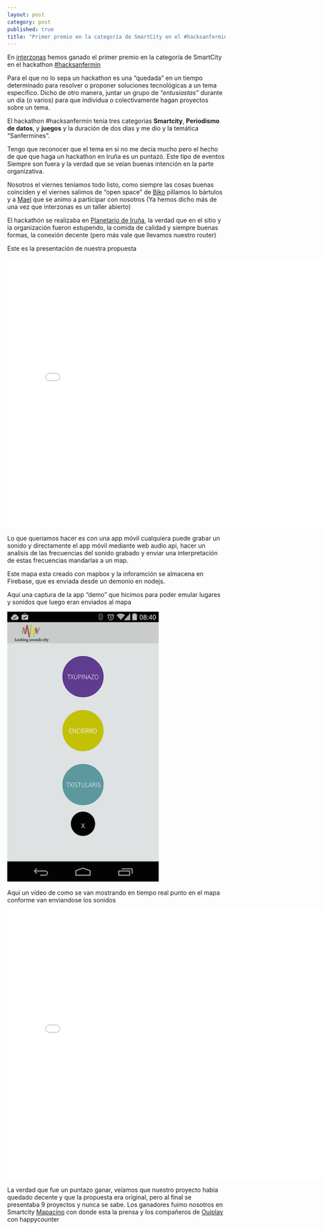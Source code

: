 ```yaml
---
layout: post
category: post
published: true
title: "Primer premio en la categoría de SmartCity en el #hacksanfermin"
---
```


En [interzonas](http://interzonas.info) hemos ganado el primer premio en la categoría de SmartCity en el hackathon [#hacksanfermin](http://hacksanfermin.com/)

Para el que no lo sepa un hackathon es una “quedada” en un tiempo determinado para resolver o proponer soluciones tecnológicas a un tema especifico. 
Dicho de otro manera, juntar un grupo de _“entusiastas”_ durante un día (o varios) para que individua o colectivamente hagan proyectos sobre un tema. 

El hackathon #hacksanfermin tenía tres categorías **Smartcity**, **Periodismo de datos**, y **juegos** y la duración de dos días y me dio y la temática “Sanfermines”. 

Tengo que reconocer que el tema en si no me decía mucho pero el hecho de que que haga un hackathon en Iruña es un puntazó. Este tipo de eventos Siempre son fuera y la verdad que se veían buenas intención en la parte organizativa. 

Nosotros el viernes teníamos todo listo, como siempre las cosas buenas coinciden y el viernes salimos de “open space” de [Biko](http://www.biko2.com/) pillamos lo bártulos y a [Mael](https://twitter.com/mael_) que se anímo  a participar con nosotros (Ya hemos dicho más de una vez que interzonas es un taller abierto) 

El hackathón se realizaba en [Planetario de Iruña](http://pamplonetario.org/), la verdad que en el sitio y la organización fueron estupendo, la comida de calidad y siempre buenas formas, la conexión decente (pero más vale que llevamos nuestro router)

Este es la presentación de nuestra propuesta

<iframe src="//slides.com/interzonas/looking-sound-city/embed" width="776" height="620" scrolling="no" frameborder="0" webkitallowfullscreen mozallowfullscreen allowfullscreen></iframe>


Lo que queríamos hacer es con una app móvil cualquiera puede grabar un sonido y directamente el app móvil mediante web audio api, hacer un analisis de las frecuencias del sonido grabado y enviar una interpretación de estas frecuencias mandarlas a un map.

Este mapa esta creado con mapbox y la inforamción se almacena en Firebase, que es enviada desde un demonio en nodejs. 

Aqui una captura de la app “demo” que hicimos para poder emular lugares y sonidos que luego eran enviados al mapa

![app_movil.png](/medias/app_movil.png)

Aqui un vídeo de como se van mostrando en tiempo real  punto en el mapa conforme van enviandose los sonidos 

<iframe width="776" height="620" src="//www.youtube.com/embed/lfkNHlkgSgg" frameborder="0" allowfullscreen></iframe>

La verdad que fue un puntazo ganar, veíamos que nuestro proyecto había quedado decente y que la propuesta era original, pero al final se presentaba 9 proyectos y nunca se sabe. 
Los ganadores fuimo nosotros en Smartcity [Mapacino](http://mapacino.com/) con donde esta la prensa y los compañeros de [Ouiplay](http://www.ouiplay.es/) con happycounter